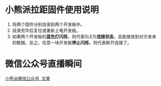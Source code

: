 # 小熊派拉距固件使用说明
1. 将两个固件分别烧录到两个开发板中。
2. 烧录完毕后复位或重新上电开发板。
3. 如果两个开发板的**蓝色灯闪烁**，则代表SLE为**连接状态**，且能接收到对方发来的数据。反之，任意一块开发板**停止闪烁**，则代表断开连接了。

# 微信公众号直播瞬间
[小熊派微信公众号, 文章](https://mp.weixin.qq.com/s/c6uyrxpBsWRFRQ5vgTPHLg)